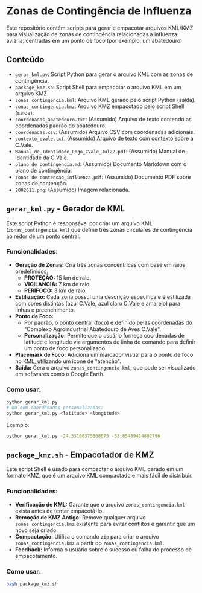 # Zonas de Contingência de Influenza

Este repositório contém scripts para gerar e empacotar arquivos KML/KMZ para visualização de zonas de contingência relacionadas à influenza aviária, centradas em um ponto de foco (por exemplo, um abatedouro).

## Conteúdo

*   `gerar_kml.py`: Script Python para gerar o arquivo KML com as zonas de contingência.
*   `package_kmz.sh`: Script Shell para empacotar o arquivo KML em um arquivo KMZ.
*   `zonas_contingencia.kml`: Arquivo KML gerado pelo script Python (saída).
*   `zonas_contingencia.kmz`: Arquivo KMZ empacotado pelo script Shell (saída).
*   `coordenadas_abatedouro.txt`: (Assumido) Arquivo de texto contendo as coordenadas padrão do abatedouro.
*   `coordenadas.csv`: (Assumido) Arquivo CSV com coordenadas adicionais.
*   `contexto_cvale.txt`: (Assumido) Arquivo de texto com contexto sobre a C.Vale.
*   `Manual_de_Identidade_Logo_CVale_Jul22.pdf`: (Assumido) Manual de identidade da C.Vale.
*   `plano de contingencia.md`: (Assumido) Documento Markdown com o plano de contingência.
*   `zonas de contencao_influenza.pdf`: (Assumido) Documento PDF sobre zonas de contenção.
*   `2002611.png`: (Assumido) Imagem relacionada.

## `gerar_kml.py` - Gerador de KML

Este script Python é responsável por criar um arquivo KML (`zonas_contingencia.kml`) que define três zonas circulares de contingência ao redor de um ponto central.

### Funcionalidades:

*   **Geração de Zonas:** Cria três zonas concêntricas com base em raios predefinidos:
    *   **PROTEÇÃO:** 15 km de raio.
    *   **VIGILANCIA:** 7 km de raio.
    *   **PERIFOCO:** 3 km de raio.
*   **Estilização:** Cada zona possui uma descrição específica e é estilizada com cores distintas (azul C.Vale, azul claro C.Vale e amarelo) para linhas e preenchimento.
*   **Ponto de Foco:**
    *   Por padrão, o ponto central (foco) é definido pelas coordenadas do "Complexo Agroindustrial Abatedouro de Aves C.Vale".
    *   **Personalização:** Permite que o usuário forneça coordenadas de latitude e longitude via argumentos de linha de comando para definir um ponto de foco personalizado.
*   **Placemark de Foco:** Adiciona um marcador visual para o ponto de foco no KML, utilizando um ícone de "atenção".
*   **Saída:** Gera o arquivo `zonas_contingencia.kml`, que pode ser visualizado em softwares como o Google Earth.

### Como usar:

```bash
python gerar_kml.py
# Ou com coordenadas personalizadas:
python gerar_kml.py <latitude> <longitude>
```

Exemplo:
```bash
python gerar_kml.py -24.33160375868075 -53.85489414802796
```

## `package_kmz.sh` - Empacotador de KMZ

Este script Shell é usado para compactar o arquivo KML gerado em um formato KMZ, que é um arquivo KML compactado e mais fácil de distribuir.

### Funcionalidades:

*   **Verificação de KML:** Garante que o arquivo `zonas_contingencia.kml` exista antes de tentar empacotá-lo.
*   **Remoção de KMZ Antigo:** Remove qualquer arquivo `zonas_contingencia.kmz` existente para evitar conflitos e garantir que um novo seja criado.
*   **Compactação:** Utiliza o comando `zip` para criar o arquivo `zonas_contingencia.kmz` a partir do `zonas_contingencia.kml`.
*   **Feedback:** Informa o usuário sobre o sucesso ou falha do processo de empacotamento.

### Como usar:

```bash
bash package_kmz.sh
```
